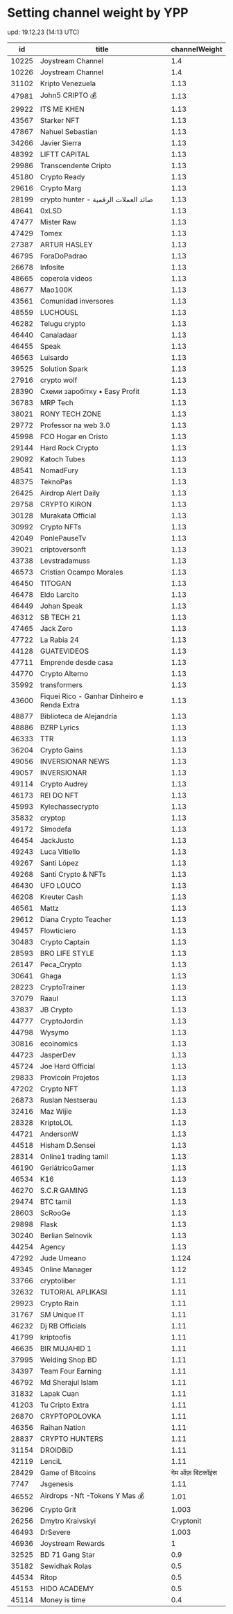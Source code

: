 # Setting channel weight by YPP

upd: 19.12.23 (14:13 UTC)

| id | title | channelWeight |
| --- | --- | --- |
| 10225 | Joystream Channel | 1.4 |
| 10226 | Joystream Channel | 1.4 |
| 31102 | Kripto Venezuela | 1.13 |
| 47981 | John5 CRIPTO 💰 | 1.13 |
| 29922 | ITS ME KHEN | 1.13 |
| 43567 | Starker NFT | 1.13 |
| 47867 | Nahuel Sebastian | 1.13 |
| 34266 | Javier Sierra | 1.13 |
| 48392 | LIFTT CAPITAL | 1.13 |
| 29986 | Transcendente Cripto | 1.13 |
| 45180 | Crypto Ready | 1.13 |
| 29616 | Crypto Marg | 1.13 |
| 28199 | crypto hunter - صائد العملات الرقمية | 1.13 |
| 48641 | 0xLSD | 1.13 |
| 47477 | Mister Raw | 1.13 |
| 47429 | Tomex | 1.13 |
| 27387 | ARTUR HASLEY | 1.13 |
| 46795 | ForaDoPadrao | 1.13 |
| 26678 | Infosite | 1.13 |
| 48665 | coperola videos | 1.13 |
| 48677 | Mao100K | 1.13 |
| 43561 | Comunidad inversores | 1.13 |
| 48559 | LUCHOUSL | 1.13 |
| 46282 | Telugu crypto | 1.13 |
| 46440 | Canaladaar | 1.13 |
| 46455 | Speak | 1.13 |
| 46563 | Luisardo | 1.13 |
| 39525 | Solution Spark | 1.13 |
| 27916 | crypto wolf | 1.13 |
| 28390 | Схеми заробітку • Easy Profit | 1.13 |
| 36783 | MRP Tech | 1.13 |
| 38021 | RONY TECH ZONE | 1.13 |
| 29772 | Professor na web 3.0 | 1.13 |
| 45998 | FCO Hogar en Cristo | 1.13 |
| 29144 | Hard Rock Crypto | 1.13 |
| 29092 | Katoch Tubes | 1.13 |
| 48541 | NomadFury | 1.13 |
| 48375 | TeknoPas | 1.13 |
| 26425 | Airdrop Alert Daily | 1.13 |
| 29758 | CRYPTO KIRON | 1.13 |
| 30128 | Murakata Official | 1.13 |
| 30992 | Crypto NFTs | 1.13 |
| 42049 | PonlePauseTv | 1.13 |
| 39021 | criptoversonft | 1.13 |
| 43738 | Levstradamuss | 1.13 |
| 46573 | Cristian Ocampo Morales | 1.13 |
| 46450 | TITOGAN | 1.13 |
| 46478 | Eldo Larcito | 1.13 |
| 46449 | Johan Speak | 1.13 |
| 46312 | SB TECH 21 | 1.13 |
| 47465 | Jack Zero | 1.13 |
| 47722 | La Rabia 24 | 1.13 |
| 44128 | GUATEVIDEOS | 1.13 |
| 47711 | Emprende desde casa | 1.13 |
| 44770 | Crypto Alterno | 1.13 |
| 35992 | transformers | 1.13 |
| 43600 | Fiquei Rico - Ganhar Dinheiro e Renda Extra | 1.13 |
| 48877 | Biblioteca de Alejandría | 1.13 |
| 48886 | BZRP Lyrics | 1.13 |
| 46333 | TTR | 1.13 |
| 36204 | Crypto Gains | 1.13 |
| 49056 | INVERSIONAR NEWS | 1.13 |
| 49057 | INVERSIONAR | 1.13 |
| 49114 | Crypto Audrey | 1.13 |
| 46173 | REI DO NFT | 1.13 |
| 45993 | Kylechassecrypto | 1.13 |
| 35832 | cryptop | 1.13 |
| 49172 | Simodefa | 1.13 |
| 46454 | JackJusto | 1.13 |
| 49243 | Luca Vitiello | 1.13 |
| 49267 | Santi López | 1.13 |
| 49268 | Santi Crypto & NFTs | 1.13 |
| 46430 | UFO LOUCO | 1.13 |
| 46208 | Kreuter Cash | 1.13 |
| 46561 | Mattz | 1.13 |
| 29612 | Diana Crypto Teacher | 1.13 |
| 49457 | Flowticiero | 1.13 |
| 30483 | Crypto Captain | 1.13 |
| 28593 | BRO LIFE STYLE | 1.13 |
| 26147 | Peca_Crypto | 1.13 |
| 30641 | Ghaga | 1.13 |
| 28223 | CryptoTrainer | 1.13 |
| 37079 | Raaul | 1.13 |
| 43837 | JB Crypto | 1.13 |
| 44777 | CryptoJordin | 1.13 |
| 44798 | Wysymo | 1.13 |
| 30816 | ecoinomics | 1.13 |
| 44723 | JasperDev | 1.13 |
| 45724 | Joe Hard Official | 1.13 |
| 29833 | Provicoin Projetos | 1.13 |
| 47202 | Crypto NFT | 1.13 |
| 26873 | Ruslan Nestserau | 1.13 |
| 32416 | Maz Wijie | 1.13 |
| 28328 | KriptoLOL | 1.13 |
| 44721 | AndersonW | 1.13 |
| 44518 | Hisham D.Sensei | 1.13 |
| 28314 | Online1 trading tamil | 1.13 |
| 46190 | GeriátricoGamer | 1.13 |
| 46534 | K16 | 1.13 |
| 46270 | S.C.R GAMING | 1.13 |
| 29474 | BTC tamil | 1.13 |
| 28603 | ScRooGe | 1.13 |
| 29898 | Flask | 1.13 |
| 30240 | Berlian Selnovik | 1.13 |
| 44254 | Agency | 1.13 |
| 47292 | Jude Umeano | 1.124 |
| 49345 | Online Manager | 1.12 |
| 33766 | cryptoliber | 1.11 |
| 32632 | TUTORIAL APLIKASI | 1.11 |
| 29923 | Crypto Rain | 1.11 |
| 31767 | SM Unique IT | 1.11 |
| 46232 | Dj RB Officials | 1.11 |
| 41799 | kriptoofis | 1.11 |
| 46635 | BIR MUJAHID 1 | 1.11 |
| 37995 | Welding Shop BD | 1.11 |
| 34397 | Team Four Earning | 1.11 |
| 46792 | Md Sherajul Islam | 1.11 |
| 31832 | Lapak Cuan | 1.11 |
| 41203 | Tu Cripto Extra | 1.11 |
| 26870 | СRYPTOPOLOVKA | 1.11 |
| 46356 | Raihan Nation | 1.11 |
| 28837 | CRYPTO HUNTERS | 1.11 |
| 31154 | DROIDBiD | 1.11 |
| 42119 | LenciL | 1.11 |
| 28429 | Game of Bitcoins | गेम ऑफ़ बिटकॉइंस | 1.11 |
| 7747 | Jsgenesis | 1.11 |
| 46552 | Airdrops -Nft -Tokens Y Mas 💰 | 1.01 |
| 36296 | Crypto Grit | 1.003 |
| 26256 | Dmytro Kraivskyi | Cryptonit | 1.003 |
| 46493 | DrSevere | 1.003 |
| 46936 | Joystream Rewards | 1 |
| 32525 | BD 71 Gang Star | 0.9 |
| 35182 | Sewidhak Rolas | 0.5 |
| 44534 | Ritop | 0.5 |
| 45153 | HIDO ACADEMY | 0.5 |
| 45114 | Money is time | 0.4 |